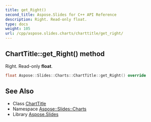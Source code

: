 ```yaml
---
title: get_Right()
second_title: Aspose.Slides for C++ API Reference
description: Right. Read-only float.
type: docs
weight: 105
url: /cpp/aspose.slides.charts/charttitle/get_right/
---
```

## ChartTitle::get_Right() method


Right. Read-only **float**.

```cpp
float Aspose::Slides::Charts::ChartTitle::get_Right() override
```

## See Also

* Class [ChartTitle](./)
* Namespace [Aspose::Slides::Charts](../)
* Library [Aspose.Slides](../../)